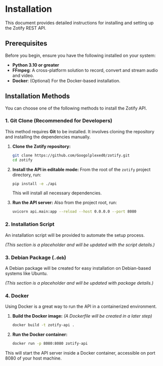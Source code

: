 # Installation

This document provides detailed instructions for installing and setting up the Zotify REST API.

## Prerequisites

Before you begin, ensure you have the following installed on your system:

- **Python 3.10 or greater**
- **FFmpeg**: A cross-platform solution to record, convert and stream audio and video.
- **Docker**: (Optional) For the Docker-based installation.

## Installation Methods

You can choose one of the following methods to install the Zotify API.

### 1. Git Clone (Recommended for Developers)

This method requires **Git** to be installed. It involves cloning the repository and installing the dependencies manually.

1.  **Clone the Zotify repository:**
    ```bash
    git clone https://github.com/Googolplexed0/zotify.git
    cd zotify
    ```

2.  **Install the API in editable mode:**
    From the root of the `zotify` project directory, run:
    ```bash
    pip install -e ./api
    ```
    This will install all necessary dependencies.

3.  **Run the API server:**
    Also from the project root, run:
    ```bash
    uvicorn api.main:app --reload --host 0.0.0.0 --port 8080
    ```

### 2. Installation Script

An installation script will be provided to automate the setup process.

*(This section is a placeholder and will be updated with the script details.)*

### 3. Debian Package (`.deb`)

A Debian package will be created for easy installation on Debian-based systems like Ubuntu.

*(This section is a placeholder and will be updated with package details.)*

### 4. Docker

Using Docker is a great way to run the API in a containerized environment.

1.  **Build the Docker image:**
    *(A Dockerfile will be created in a later step)*
    ```bash
    docker build -t zotify-api .
    ```

2.  **Run the Docker container:**
    ```bash
    docker run -p 8080:8080 zotify-api
    ```

This will start the API server inside a Docker container, accessible on port 8080 of your host machine.
